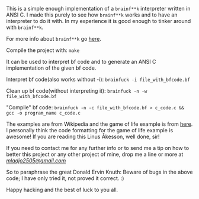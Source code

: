 This is a simple enough implementation of a `brainf**k` interpreter written
in ANSI C. I made this purely to see how `brainf**k` works and to have an
interpreter to do it with. In my experience it is good enough to tinker
around with `brainf**k`.

For more info about `brainf**k` go [here](http://en.wikipedia.org/wiki/Brainfuck).

Compile the project with:
`make`

It can be used to interpret bf code and to generate an ANSI C implementation
of the given bf code.

Interpret bf code(also works without -i):
`brainfuck -i file_with_bfcode.bf`

Clean up bf code(without interpreting it):
`brainfuck -n -w file_with_bfcode.bf`

"Compile" bf code:
`brainfuck -n -c file_with_bfcode.bf > c_code.c && gcc -o program_name c_code.c`

The examples are from Wikipedia and the game of life example is from [here](http://www.df.lth.se/~lft/brainfuck/).
I personally think the code formatting for the game of life example is
awesome! If you are reading this Linus Åkesson, well done, sir!

If you need to contact me for any further info or to send me a tip on how to
better this project or any other project of mine, drop me a line or more at
*mladjo2505@gmail.com*

So to paraphrase the great Donald Ervin Knuth:
Beware of bugs in the above code; I have only tried it, not proved it correct. :)

Happy hacking and the best of luck to you all.
